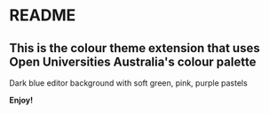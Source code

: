 # README
## This is the colour theme extension that uses Open Universities Australia's colour palette
Dark blue editor background with soft green, pink, purple pastels

**Enjoy!**
